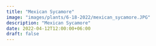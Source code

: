 ```yaml
---
title: "Mexican Sycamore"
image: "images/plants/6-18-2022/mexican_sycamore.JPG"
description: "Mexican Sycamore"
date: 2022-04-12T12:00:00+06:00
draft: false
---
```


